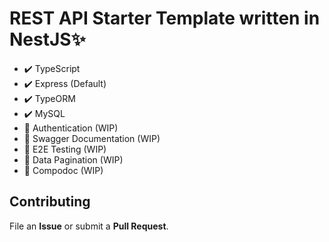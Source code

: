 # REST API Starter Template written in NestJS:sparkles:

- ✔️ TypeScript
- ✔️ Express (Default)
- ✔️ TypeORM
- ✔️ MySQL
- 🚧 Authentication (WIP)
- 🚧 Swagger Documentation (WIP)
- 🚧 E2E Testing (WIP)
- 🚧 Data Pagination (WIP)
- 🚧 Compodoc (WIP)

## Contributing
File an **Issue** or submit a **Pull Request**.
